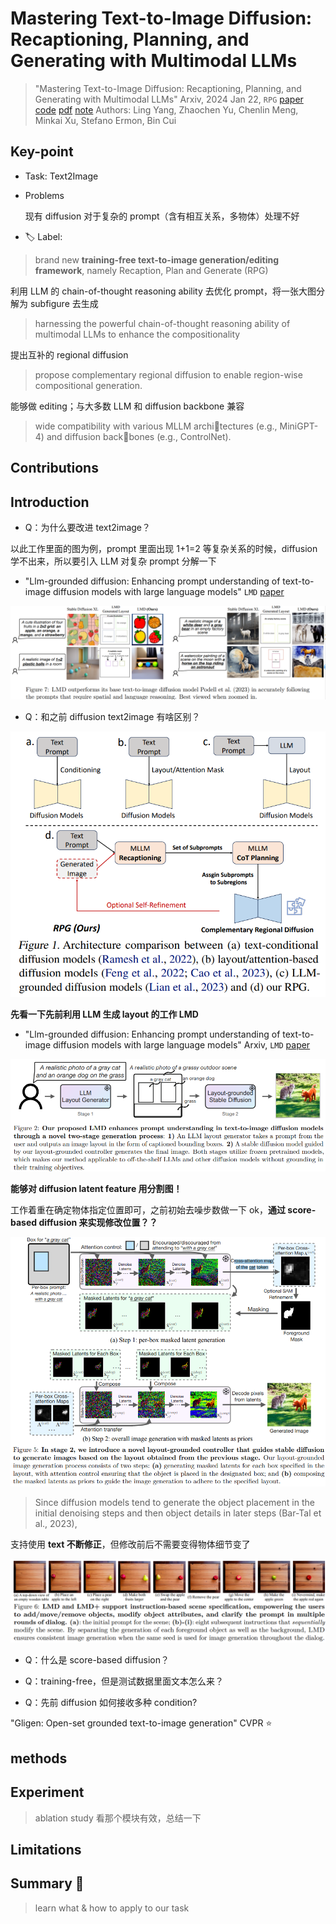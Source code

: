 # Mastering Text-to-Image Diffusion: Recaptioning, Planning, and Generating with Multimodal LLMs

> "Mastering Text-to-Image Diffusion: Recaptioning, Planning, and Generating with Multimodal LLMs" Arxiv, 2024 Jan 22, `RPG`
> [paper](http://arxiv.org/abs/2401.11708v2) [code](https://github.com/YangLing0818/RPG-DiffusionMaster) [pdf](./2024_01_Arxiv_Mastering-Text-to-Image-Diffusion--Recaptioning--Planning--and-Generating-with-Multimodal-LLMs.pdf) [note](./2024_01_Arxiv_Mastering-Text-to-Image-Diffusion--Recaptioning--Planning--and-Generating-with-Multimodal-LLMs_Note.md)
> Authors: Ling Yang, Zhaochen Yu, Chenlin Meng, Minkai Xu, Stefano Ermon, Bin Cui

## Key-point

- Task: Text2Image

- Problems

  现有 diffusion 对于复杂的 prompt（含有相互关系，多物体）处理不好

- :label: Label:



> brand new **training-free text-to-image generation/editing framework**, namely Recaption, Plan and Generate (RPG)

利用 LLM 的 chain-of-thought reasoning ability 去优化 prompt，将一张大图分解为 subfigure 去生成

> harnessing the powerful chain-of-thought reasoning ability of multimodal LLMs to enhance the compositionality

提出互补的 regional diffusion

> propose complementary regional diffusion to enable region-wise compositional generation.

能够做 editing；与大多数 LLM 和 diffusion backbone 兼容

> wide compatibility with various MLLM architectures (e.g., MiniGPT-4) and diffusion backbones (e.g., ControlNet).





## Contributions

## Introduction

- Q：为什么要改进 text2image？

以此工作里面的图为例，prompt 里面出现 1+1=2 等复杂关系的时候，diffusion学不出来，所以要引入 LLM 对复杂 prompt 分解一下

- "Llm-grounded diffusion: Enhancing prompt understanding of text-to-image diffusion models with large language models" `LMD`
  [paper](https://arxiv.org/pdf/2305.13655.pdf) 

![image-20240402212424087](docs/2024_01_Arxiv_Mastering-Text-to-Image-Diffusion--Recaptioning--Planning--and-Generating-with-Multimodal-LLMs_Note/image-20240402212424087.png)





- Q：和之前 diffusion text2image 有啥区别？

![image-20240402203959153](docs/2024_01_Arxiv_Mastering-Text-to-Image-Diffusion--Recaptioning--Planning--and-Generating-with-Multimodal-LLMs_Note/image-20240402203959153.png)



**先看一下先前利用 LLM 生成 layout 的工作 LMD**

- "Llm-grounded diffusion: Enhancing prompt understanding of text-to-image diffusion models with large language models" Arxiv, `LMD`
  [paper](https://arxiv.org/pdf/2305.13655.pdf)

![LMD_overview.png](docs/2024_01_Arxiv_Mastering-Text-to-Image-Diffusion--Recaptioning--Planning--and-Generating-with-Multimodal-LLMs_Note/LMD_overview.png)

**能够对 diffusion latent feature 用分割图！** 

工作着重在确定物体指定位置即可，之前初始去噪步数做一下 ok，**通过 score-based diffusion 来实现修改位置？？**

![LMD_diffusion_latent.png](docs/2024_01_Arxiv_Mastering-Text-to-Image-Diffusion--Recaptioning--Planning--and-Generating-with-Multimodal-LLMs_Note/LMD_diffusion_latent.png)

> Since diffusion models tend to generate the object placement in the initial denoising steps and then object details in later steps (Bar-Tal et al., 2023),

支持使用 **text 不断修正**，但修改前后不需要变得物体细节变了

![image-20240402212208944](docs/2024_01_Arxiv_Mastering-Text-to-Image-Diffusion--Recaptioning--Planning--and-Generating-with-Multimodal-LLMs_Note/image-20240402212208944.png)



- Q：什么是 score-based diffusion？
- Q：training-free，但是测试数据里面文本怎么来？





- Q：先前 diffusion 如何接收多种 condition?

"Gligen: Open-set grounded text-to-image generation" CVPR :star:







## methods

## Experiment

> ablation study 看那个模块有效，总结一下

## Limitations

## Summary :star2:

> learn what & how to apply to our task

